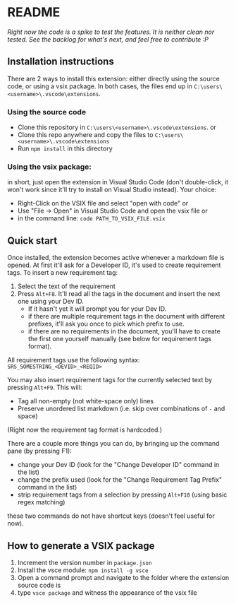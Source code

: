 # README

*Right now the code is a spike to test the features. It is neither clean nor tested.*
*See the backlog for what's next, and feel free to contribute :P*

## Installation instructions
There are 2 ways to install this extension: either directly using the source code, or using a vsix package. In both cases, the files end up in `C:\users\<username>\.vscode\extensions`.

### Using the source code
- Clone this repository in `C:\users\<username>\.vscode\extensions`.
or
- Clone this repo anywhere and copy the files to `C:\users\<username>\.vscode\extensions`
- Run `npm install` in this directory

### Using the vsix package:
in short, just open the extension in Visual Studio Code (don't double-click, it won't work since it'll try to install on Visual Studio instead).
Your choice:
- Right-Click on the VSIX file and select "open with code"
or
- Use "File -> Open" in Visual Studio Code and open the vsix file
or
- in the command line: `code PATH_TO_VSIX_FILE.vsix`

## Quick start

Once installed, the extension becomes active whenever a markdown file is opened.
At first it'll ask for a Developer ID, it's used to create requirement tags.
To insert a new requirement tag:
1. Select the text of the requirement
2. Press `Alt+F8`. It'll read all the tags in the document and insert the next one using your Dev ID.
    - If it hasn't yet it will prompt you for your Dev ID.
    - if there are multiple requirement tags in the document with different prefixes, it'll ask you once to pick which prefix to use.
    - if there are no requirements in the document, you'll have to create the first one yourself manually (see below for requirement tags format).

All requirement tags use the following syntax: `SRS_SOMESTRING_<DEVID>_<REQID>`

You may also insert requirement tags for the currently selected text by pressing `Alt+F9`. This will:
 - Tag all non-empty (not white-space only) lines
 - Preserve unordered list markdown (i.e. skip over combinations of `-` and space)

(Right now the requirement tag format is hardcoded.)

There are a couple more things you can do, by bringing up the command pane (by pressing F1):
- change your Dev ID (look for the "Change Developer ID" command in the list)
- change the prefix used (look for the "Change Requirement Tag Prefix" command in the list)
- strip requirement tags from a selection by pressing `Alt+F10` (using basic regex matching)

these two commands do not have shortcut keys (doesn't feel useful for now).

## How to generate a VSIX package
1. Increment the version number in `package.json`
1. Install the vsce module: `npm install -g vsce`
2. Open a command prompt and navigate to the folder where the extension source code is
3. type `vsce package` and witness the appearance of the vsix file
